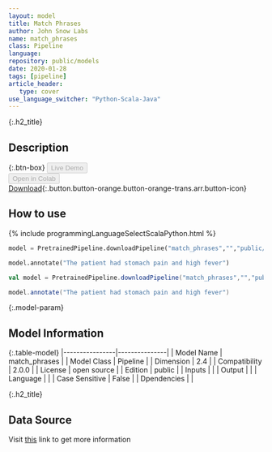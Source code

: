 ```yaml
---
layout: model
title: Match Phrases
author: John Snow Labs
name: match_phrases
class: Pipeline
language: 
repository: public/models
date: 2020-01-28
tags: [pipeline]
article_header:
   type: cover
use_language_switcher: "Python-Scala-Java"
---
```


{:.h2_title}
## Description 




{:.btn-box}
<button class="button button-orange" disabled>Live Demo</button><br/><button class="button button-orange" disabled>Open in Colab</button><br/>[Download](https://s3.amazonaws.com/auxdata.johnsnowlabs.com/public/models/match_phrases_en_2.0.0_2.4_1580255815623.zip){:.button.button-orange.button-orange-trans.arr.button-icon}<br/>

## How to use 
<div class="tabs-box" markdown="1">

{% include programmingLanguageSelectScalaPython.html %}

```python
model = PretrainedPipeline.downloadPipeline("match_phrases","","public/models")

model.annotate("The patient had stomach pain and high fever")
```

```scala
val model = PretrainedPipeline.downloadPipeline("match_phrases","","public/models")

model.annotate("The patient had stomach pain and high fever")
```
</div>



{:.model-param}
## Model Information
{:.table-model}
|----------------|---------------|
| Model Name     | match_phrases |
| Model Class    | Pipeline      |
| Dimension      | 2.4           |
| Compatibility  | 2.0.0         |
| License        | open source   |
| Edition        | public        |
| Inputs         |               |
| Output         |               |
| Language       |               |
| Case Sensitive | False         |
| Dpendencies    |               |




{:.h2_title}
## Data Source
  
Visit [this]() link to get more information

